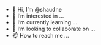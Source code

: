 - 👋 Hi, I’m @shaudne
- 👀 I’m interested in ...
- 🌱 I’m currently learning ...
- 💞️ I’m looking to collaborate on ...
- 📫 How to reach me ...

<!---
shaudne/shaudne is a ✨ special ✨ repository because its `README.md` (this file) appears on your GitHub profile.
You can click the Preview link to take a look at your changes.
--->

